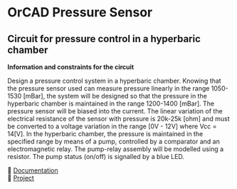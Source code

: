 # OrCAD Pressure Sensor

## Circuit for pressure control in a hyperbaric chamber <br>

**Information and constraints for the circuit** <br>

Design a pressure control system in a hyperbaric chamber. Knowing that the pressure sensor used can measure pressure linearly in the range 1050-1530 [mBar], the system will be designed so that the pressure in the hyperbaric chamber is maintained in the range 1200-1400 [mBar]. The pressure sensor will be biased into the current. The linear variation of the electrical resistance of the sensor with pressure is 20k-25k [ohm] and must be converted to a voltage variation in the range [0V - 12V] where Vcc = 14[V]. In the hyperbaric chamber, the pressure is maintained in the specified range by means of a pump, controlled by a comparator and an electromagnetic relay. The pump-relay assembly will be modelled using a resistor. The pump status (on/off) is signalled by a blue LED.

📃 [Documentation](https://github.com/c0smin27/OrCAD-Pressure-Sensor/blob/main/CAD_MelinteCosmin.pdf)<br>
💾 [Project]()
